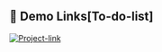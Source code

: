 ## 🔗 Demo Links[To-do-list]
[![Project-link](https://cdn3d.iconscout.com/3d/premium/thumb/todo-list-4202321-3480623.png )](https://64c4144abfe6ca40be86fb54--elaborate-torrone-fe98b3.netlify.app/)
